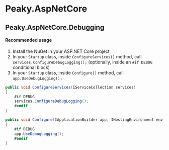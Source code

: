 # Peaky.AspNetCore

## Peaky.AspNetCore.Debugging 

#### Recommended usage

1. Install the NuGet in your ASP.NET Core project
2. In your `Startup` class, inside `ConfigureServices()` method, call `services.ConfigureDebugLogging();` (optionally, inside an `#if DEBUG` conditional block)
3. In your `Startup` class, inside `Configure()` method, call `app.UseDebugLogging();`

```csharp
public void ConfigureServices(IServiceCollection services)
{
	#if DEBUG
	services.ConfigureDebugLogging();
	#endif
}

public void Configure(IApplicationBuilder app, IHostingEnvironment env)
{
	#if DEBUG
    app.UseDebugLogging();
	#endif
}
```